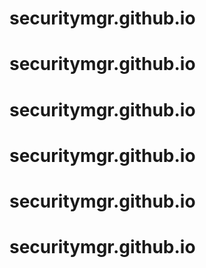 # securitymgr.github.io
# securitymgr.github.io
# securitymgr.github.io
# securitymgr.github.io
# securitymgr.github.io
# securitymgr.github.io
